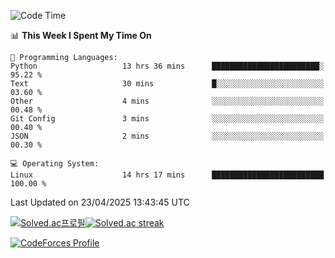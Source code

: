 
<!--START_SECTION:waka-->
![Code Time](http://img.shields.io/badge/Code%20Time-3%2C867%20hrs%2042%20mins-blue)

📊 **This Week I Spent My Time On** 

```text
💬 Programming Languages: 
Python                   13 hrs 36 mins      ████████████████████████░   95.22 % 
Text                     30 mins             █░░░░░░░░░░░░░░░░░░░░░░░░   03.60 % 
Other                    4 mins              ░░░░░░░░░░░░░░░░░░░░░░░░░   00.48 % 
Git Config               3 mins              ░░░░░░░░░░░░░░░░░░░░░░░░░   00.40 % 
JSON                     2 mins              ░░░░░░░░░░░░░░░░░░░░░░░░░   00.30 % 

💻 Operating System: 
Linux                    14 hrs 17 mins      █████████████████████████   100.00 % 
```


 Last Updated on 23/04/2025 13:43:45 UTC
<!--END_SECTION:waka-->


[![Solved.ac프로필](http://mazassumnida.wtf/api/generate_badge?boj=hckim96)](https://solved.ac/hckim96)[![Solved.ac streak](http://mazandi.herokuapp.com/api?handle=hckim96&theme=dark)](https://solved.ac/hckim96)


[![CodeForces Profile](https://cf.leed.at?id=hckim96)](https://codeforces.com/profile/hckim96)

